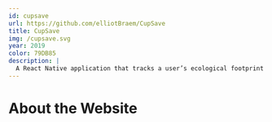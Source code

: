 ```yaml
---
id: cupsave
url: https://github.com/elliotBraem/CupSave
title: CupSave
img: /cupsave.svg
year: 2019
color: 79DB85
description: |
  A React Native application that tracks a user’s ecological footprint of disposable coffee cups saved by purchasing drinks with a personal mug.
---
```


About the Website
============
